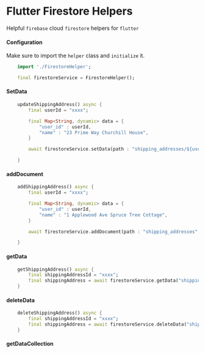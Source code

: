 # Flutter Firestore Helpers

Helpful `firebase` cloud `firestore` helpers for `flutter`

#### Configuration
Make sure to import the `helper` class and `initialize` it.

```dart
    import './FirestoreHelper';

    final firestoreService = FirestoreHelper();
```

#### SetData
```dart
    updateShippingAddress() async {
        final userId = "xxxx";

        final Map<String, dynamic> data = {
            "user_id" : userId,
            "name" : "23 Prime Way Churchill House",
        }

        await firestoreService.setData(path : "shipping_addresses/${userId}", data : data);

    }

```

#### addDocument
```dart
    addShippingAddress() async {
        final userId = "xxxx";

        final Map<String, dynamic> data = {
            "user_id" : userId,
            "name" : "1 Applewood Ave Spruce Tree Cottage",
        }

        await firestoreService.addDocument(path : "shipping_addresses", data : data);

    }

```

#### getData
```dart
    getShippingAddress() async {
        final shippingAddressId = "xxxx";
        final shippingAddress = await firestoreService.getData("shipping_addresses/${shippingAddressId}");
    }

```

#### deleteData
```dart
    deleteShippingAddress() async {
        final shippingAddressId = "xxxx";
        final shippingAddress = await firestoreService.deleteData("shipping_addresses/${shippingAddressId}");
    }

```

#### getDataCollection

